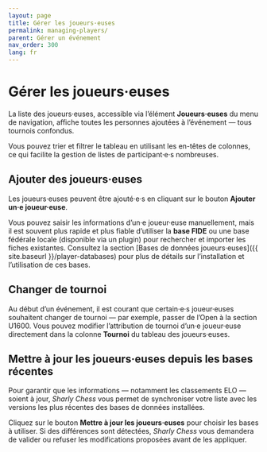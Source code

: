 ```yaml
---
layout: page
title: Gérer les joueurs·euses
permalink: managing-players/
parent: Gérer un événement
nav_order: 300
lang: fr
---
```


# Gérer les joueurs·euses

La liste des joueurs·euses, accessible via l’élément **Joueurs·euses** du menu de navigation, affiche toutes les personnes ajoutées à l’événement — tous tournois confondus.

Vous pouvez trier et filtrer le tableau en utilisant les en-têtes de colonnes, ce qui facilite la gestion de listes de participant·e·s nombreuses.

## Ajouter des joueurs·euses

Les joueurs·euses peuvent être ajouté·e·s en cliquant sur le bouton **Ajouter un·e joueur·euse**.

Vous pouvez saisir les informations d’un·e joueur·euse manuellement, mais il est souvent plus rapide et plus fiable d’utiliser la **base FIDE** ou une base fédérale locale (disponible via un plugin) pour rechercher et importer les fiches existantes. Consultez la section [Bases de données joueurs·euses]({{ site.baseurl }}/player-databases) pour plus de détails sur l’installation et l’utilisation de ces bases.

## Changer de tournoi

Au début d’un événement, il est courant que certain·e·s joueur·euses souhaitent changer de tournoi — par exemple, passer de l’Open à la section U1600.
Vous pouvez modifier l’attribution de tournoi d’un·e joueur·euse directement dans la colonne **Tournoi** du tableau des joueurs·euses.

## Mettre à jour les joueurs·euses depuis les bases récentes

Pour garantir que les informations — notamment les classements ELO — soient à jour, _Sharly Chess_ vous permet de synchroniser votre liste avec les versions les plus récentes des bases de données installées.

Cliquez sur le bouton **Mettre à jour les joueurs·euses** pour choisir les bases à utiliser. Si des différences sont détectées, _Sharly Chess_ vous demandera de valider ou refuser les modifications proposées avant de les appliquer.
